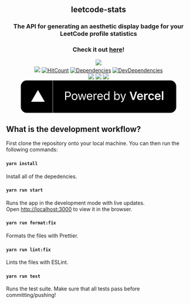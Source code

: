 <h2 align="center">leetcode-stats</h2>
<h3 align="center">The API for generating an aesthetic display badge for your LeetCode profile statistics</h3>

<h3 align="center">Check it out <a href="https://leetcode-stats.vercel.app/">here</a>!</h3>

<p align="center">
  <a href=https://forthebadge.com>
    <img src="https://forthebadge.com/images/badges/built-with-grammas-recipe.svg"></a>
  </br>
  <a href=https://travis-ci.com/JeremyTsaii/leetcode-stats>
    <img src="https://travis-ci.com/JeremyTsaii/leetcode-stats.svg?branch=master"></a>
  <a href=http://hits.dwyl.com/jeremytsaii/leetcode-stats>
    <img alt="HitCount" src=http://hits.dwyl.com/jeremytsaii/leetcode-stats.svg></a>
  <a href=https://david-dm.org/JeremyTsaii/leetcode-stats>
    <img alt="Dependencies" src=https://david-dm.org/JeremyTsaii/leetcode-stats></a>
  <a href="https://david-dm.org/JeremyTsaii/leetcode-stats#info=devDependencies">
    <img alt="DevDependencies" src=https://david-dm.org/JeremyTsaii/leetcode-stats/dev-status.svg></a>
  </br>
  <a href=https://github.com/dwyl/esta/issues>
    <img src="https://img.shields.io/badge/contributions-welcome-brightgreen.svg?style=flat"></a>
  <a href=https://opensource.org/licenses/MIT>
    <img src=https://img.shields.io/badge/License-MIT-yellow.svg></a>
  <a href=https://github.com/prettier/prettier>
    <img src="https://img.shields.io/badge/code_style-prettier-ff69b4.svg?style=flat-square"></a>
  </br>
  <a href=https://vercel.com/jeremytsaii/leetcode-stats>
    <img src=./powered-by-vercel.svg></a>
</p>

## What is the development workflow?

First clone the repository onto your local machine.
You can then run the following commands:

#### `yarn install`

Install all of the depedencies.

#### `yarn run start`

Runs the app in the development mode with live updates.<br />
Open [http://localhost:3000](http://localhost:3000) to view it in the browser.

#### `yarn run format:fix`

Formats the files with Prettier.<br />

#### `yarn run lint:fix`

Lints the files with ESLint.<br />

#### `yarn run test`

Runs the test suite. Make sure that all tests pass before committing/pushing!<br />
